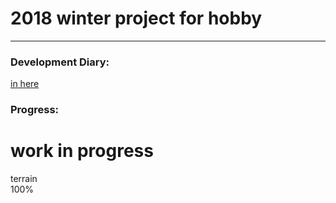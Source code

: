 # 2018 winter project for hobby
***
### Development Diary:
[in here](/Diary/Diary.md)

### Progress:
# **work in progress**

<div text-align=left>
	<div width=15% border=1px display=inline-block>
	<div>terrain</div>
	</div>
	<div width=80% border=1px>
	<div width=100% border=1px display=inline-block background-color=#0000ff>100%</div>
	</div>
</div>

